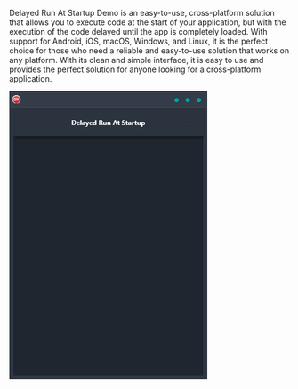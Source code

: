 Delayed Run At Startup Demo is an easy-to-use, cross-platform solution that allows you to execute code at the start of your application, but with the execution of the code delayed until the app is completely loaded. With support for Android, iOS, macOS, Windows, and Linux, it is the perfect choice for those who need a reliable and easy-to-use solution that works on any platform. With its clean and simple interface, it is easy to use and provides the perfect solution for anyone looking for a cross-platform application.

![screenshot](screenshot.gif)
